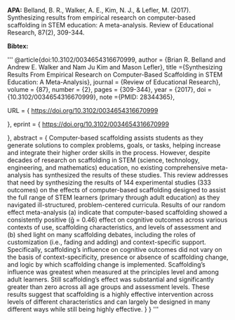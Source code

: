 
**APA:**
Belland, B. R., Walker, A. E., Kim, N. J., & Lefler, M. (2017). Synthesizing results from empirical research on computer-based scaffolding in STEM education: A meta-analysis. Review of Educational Research, 87(2), 309-344.

**Bibtex:**

'''
@article{doi:10.3102/0034654316670999,
author = {Brian R. Belland and Andrew E. Walker and Nam Ju Kim and Mason Lefler},
title ={Synthesizing Results From Empirical Research on Computer-Based Scaffolding in STEM Education: A Meta-Analysis},
journal = {Review of Educational Research},
volume = {87},
number = {2},
pages = {309-344},
year = {2017},
doi = {10.3102/0034654316670999},
    note ={PMID: 28344365},

URL = { 
        https://doi.org/10.3102/0034654316670999
    
},
eprint = { 
        https://doi.org/10.3102/0034654316670999
    
},
    abstract = { Computer-based scaffolding assists students as they generate solutions to complex problems, goals, or tasks, helping increase and integrate their higher order skills in the process. However, despite decades of research on scaffolding in STEM (science, technology, engineering, and mathematics) education, no existing comprehensive meta-analysis has synthesized the results of these studies. This review addresses that need by synthesizing the results of 144 experimental studies (333 outcomes) on the effects of computer-based scaffolding designed to assist the full range of STEM learners (primary through adult education) as they navigated ill-structured, problem-centered curricula. Results of our random effect meta-analysis (a) indicate that computer-based scaffolding showed a consistently positive (ḡ = 0.46) effect on cognitive outcomes across various contexts of use, scaffolding characteristics, and levels of assessment and (b) shed light on many scaffolding debates, including the roles of customization (i.e., fading and adding) and context-specific support. Specifically, scaffolding’s influence on cognitive outcomes did not vary on the basis of context-specificity, presence or absence of scaffolding change, and logic by which scaffolding change is implemented. Scaffolding’s influence was greatest when measured at the principles level and among adult learners. Still scaffolding’s effect was substantial and significantly greater than zero across all age groups and assessment levels. These results suggest that scaffolding is a highly effective intervention across levels of different characteristics and can largely be designed in many different ways while still being highly effective. }
}
'''